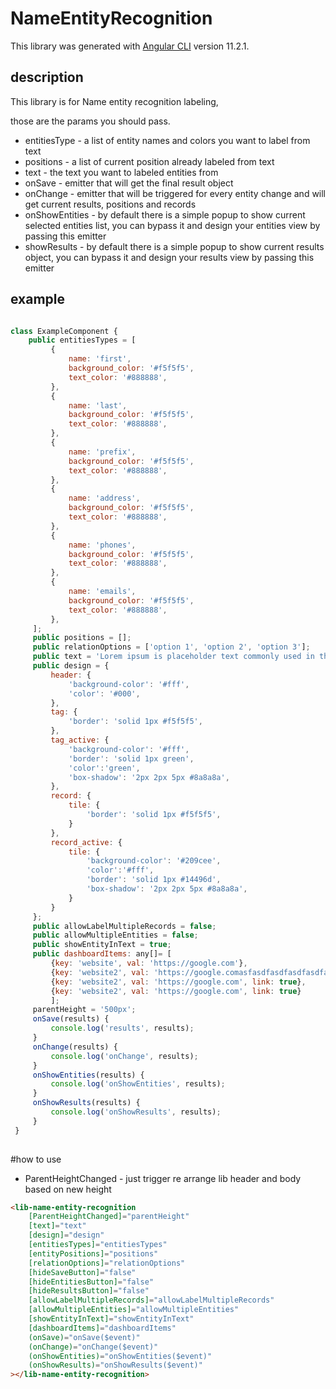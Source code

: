 # NameEntityRecognition

This library was generated with [Angular CLI](https://github.com/angular/angular-cli) version 11.2.1.

## description

This library is for Name entity recognition labeling,

those are the params you should pass.<br>
* entitiesType - a list of entity names and colors you want to label from text
* positions - a list of current position already labeled from text
* text - the text you want to labeled entities from
* onSave - emitter that will get the final result object
* onChange - emitter that will be triggered for every entity change and will get current results, positions and records
* onShowEntities - by default there is a simple popup to show current selected entities list, you can bypass it and design your entities view by passing this emitter
* showResults - by default there is a simple popup to show current results object, you can bypass it and design your results view by passing this emitter 
## example
```js

class ExampleComponent {
    public entitiesTypes = [
         {
             name: 'first',
             background_color: '#f5f5f5',
             text_color: '#888888',
         },
         {
             name: 'last',
             background_color: '#f5f5f5',
             text_color: '#888888',
         },
         {
             name: 'prefix',
             background_color: '#f5f5f5',
             text_color: '#888888',
         },
         {
             name: 'address',
             background_color: '#f5f5f5',
             text_color: '#888888',
         },
         {
             name: 'phones',
             background_color: '#f5f5f5',
             text_color: '#888888',
         },
         {
             name: 'emails',
             background_color: '#f5f5f5',
             text_color: '#888888',
         },
     ];
     public positions = [];
     public relationOptions = ['option 1', 'option 2', 'option 3'];
     public text = 'Lorem ipsum is placeholder text commonly used in the graphic, print, and publishing industries for previewing layouts and visual mockups';
     public design = {
         header: {
             'background-color': '#fff',
             'color': '#000',
         },
         tag: {
             'border': 'solid 1px #f5f5f5',
         },
         tag_active: {
             'background-color': '#fff',
             'border': 'solid 1px green',
             'color':'green',
             'box-shadow': '2px 2px 5px #8a8a8a',
         },
         record: {
             tile: {
                 'border': 'solid 1px #f5f5f5',
             }
         },
         record_active: {
             tile: {
                 'background-color': '#209cee',
                 'color':'#fff',
                 'border': 'solid 1px #14496d',
                 'box-shadow': '2px 2px 5px #8a8a8a',
             }
         }
     };
     public allowLabelMultipleRecords = false;
     public allowMultipleEntities = false;
     public showEntityInText = true;
     public dashboardItems: any[]= [
         {key: 'website', val: 'https://google.com'},
         {key: 'website2', val: 'https://google.comasfasdfasdfasdfasdfasdfasdfasdf', link: true},
         {key: 'website2', val: 'https://google.com', link: true},
         {key: 'website2', val: 'https://google.com', link: true}
         ];
     parentHeight = '500px';
     onSave(results) {
         console.log('results', results);
     }
     onChange(results) {
         console.log('onChange', results);
     }
     onShowEntities(results) {
         console.log('onShowEntities', results);
     }
     onShowResults(results) {
         console.log('onShowResults', results);
     }
 }
 
```

#how to use
* ParentHeightChanged - just trigger re arrange lib header and body based on new height
```html
<lib-name-entity-recognition
    [ParentHeightChanged]="parentHeight"
    [text]="text"
    [design]="design"
    [entitiesTypes]="entitiesTypes"
    [entityPositions]="positions"
    [relationOptions]="relationOptions"
    [hideSaveButton]="false"
    [hideEntitiesButton]="false"
    [hideResultsButton]="false"
    [allowLabelMultipleRecords]="allowLabelMultipleRecords"
    [allowMultipleEntities]="allowMultipleEntities"
    [showEntityInText]="showEntityInText"
    [dashboardItems]="dashboardItems"
    (onSave)="onSave($event)"
    (onChange)="onChange($event)"
    (onShowEntities)="onShowEntities($event)"
    (onShowResults)="onShowResults($event)"
></lib-name-entity-recognition>
```
